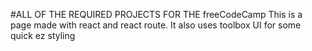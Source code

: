 #ALL OF THE REQUIRED PROJECTS FOR THE freeCodeCamp
This is a page made with react and react route. It also uses toolbox UI for some quick ez styling
